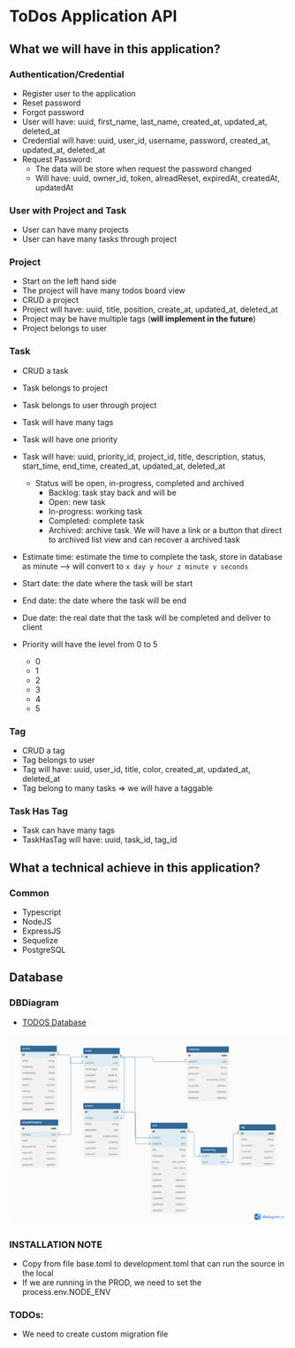 # ToDos Application API

## What we will have in this application?

### Authentication/Credential
- Register user to the application
- Reset password
- Forgot password
- User will have: uuid, first_name, last_name, created_at, updated_at, deleted_at
- Credential will have: uuid, user_id, username, password, created_at, updated_at, deleted_at
- Request Password:
  - The data will be store when request the password changed
  - Will have: uuid, owner_id, token, alreadReset, expiredAt, createdAt, updatedAt

### User with Project and Task
- User can have many projects
- User can have many tasks through project

### Project
- Start on the left hand side
- The project will have many todos board view
- CRUD a project
- Project will have: uuid, title, position, create_at, updated_at, deleted_at
- Project may be have multiple tags (**will implement in the future**)
- Project belongs to user

### Task
- CRUD a task
- Task belongs to project
- Task belongs to user through project
- Task will have many tags
- Task will have one priority
- Task will have: uuid, priority_id, project_id, title, description, status, start_time, end_time, created_at, updated_at, deleted_at

    - Status will be open, in-progress, completed and archived
        - Backlog: task stay back and will be 
        - Open: new task
        - In-progress: working task
        - Completed: complete task
        - Archived: archive task. We will have a link or a button that direct to archived list view and can recover a archived task

- Estimate time: estimate the time to complete the task, store in database as minute --> will convert to `x day y hour z minute v seconds`
- Start date: the date where the task will be start
- End date: the date where the task will be end
- Due date: the real date that the task will be completed and deliver to client

- Priority will have the level from 0 to 5
  - 0
  - 1
  - 2
  - 3
  - 4
  - 5

### Tag
- CRUD a tag
- Tag belongs to user
- Tag will have: uuid, user_id, title, color, created_at, updated_at, deleted_at
- Tag belong to many tasks => we will have a taggable

### Task Has Tag
- Task can have many tags
- TaskHasTag will have: uuid, task_id, tag_id

## What a technical achieve in this application?

### Common
- Typescript
- NodeJS
- ExpressJS
- Sequelize
- PostgreSQL

## Database

### DBDiagram
- [TODOS Database](https://dbdiagram.io/d/63c7b3a2296d97641d7a69bc)

![TODOS DB Image](./readme_db.png)


### INSTALLATION NOTE
- Copy from file base.toml to development.toml that can run the source in the local
- If we are running in the PROD, we need to set the process.env.NODE_ENV

### TODOs:
- We need to create custom migration file
